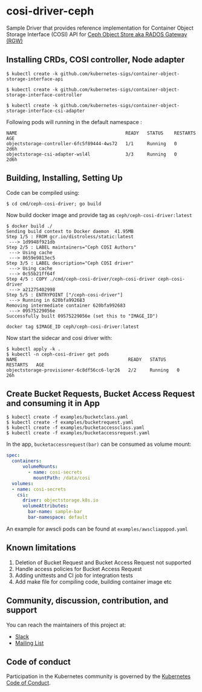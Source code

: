 # cosi-driver-ceph

Sample Driver that provides reference implementation for Container Object Storage Interface (COSI) API for [Ceph Object Store aka RADOS Gateway (RGW)](https://docs.ceph.com/en/latest/man/8/radosgw/)

## Installing CRDs, COSI controller, Node adapter
```
$ kubectl create -k github.com/kubernetes-sigs/container-object-storage-interface-api

$ kubectl create -k github.com/kubernetes-sigs/container-object-storage-interface-controller

$ kubectl create -k github.com/kubernetes-sigs/container-object-storage-interface-csi-adapter
```

Following pods will running in the default namespace :
```
NAME                                        READY   STATUS    RESTARTS   AGE
objectstorage-controller-6fc5f89444-4ws72   1/1     Running   0          2d6h
objectstorage-csi-adapter-wsl4l             3/3     Running   0          2d6h
```


## Building, Installing, Setting Up
Code can be compiled using:
```
$ cd cmd/ceph-cosi-driver; go build
```
Now build docker image and provide tag as `ceph/ceph-cosi-driver:latest`
```
$ docker build ./
Sending build context to Docker daemon  41.95MB
Step 1/5 : FROM gcr.io/distroless/static:latest
 ---> 1d9948f921db
Step 2/5 : LABEL maintainers="Ceph COSI Authors"
 ---> Using cache
 ---> 8659e9813ec5
Step 3/5 : LABEL description="Ceph COSI driver"
 ---> Using cache
 ---> 0c55b21ff64f
Step 4/5 : COPY ./cmd/ceph-cosi-driver/ceph-cosi-driver ceph-cosi-driver
 ---> a21275402998
Step 5/5 : ENTRYPOINT ["/ceph-cosi-driver"]
 ---> Running in 620bfa992683
Removing intermediate container 620bfa992683
 ---> 09575229056e
Successfully built 09575229056e (set this to "IMAGE_ID")

docker tag $IMAGE_ID ceph/ceph-cosi-driver:latest
```
Now start the sidecar and cosi driver with:
```
$ kubectl apply -k .
$ kubectl -n ceph-cosi-driver get pods
NAME                                         READY   STATUS    RESTARTS   AGE
objectstorage-provisioner-6c8df56cc6-lqr26   2/2     Running   0          26h
```

## Create Bucket Requests, Bucket Access Request and consuming it in App
```
$ kubectl create -f examples/bucketclass.yaml
$ kubectl create -f examples/bucketrequest.yaml
$ kubectl create -f examples/bucketaccessclass.yaml
$ kubectl create -f examples/bucketaccessrequest.yaml
```
In the app, `bucketaccessrequest(bar)` can be consumed as volume mount:
```yaml
spec:
  containers:
      volumeMounts:
        - name: cosi-secrets
          mountPath: /data/cosi
  volumes:
  - name: cosi-secrets
    csi:
      driver: objectstorage.k8s.io
      volumeAttributes:
        bar-name: sample-bar
        bar-namespace: default
```
An example for awscli pods can be found at `examples/awscliapppod.yaml`

## Known limitations
1. Deletion of Bucket Request and Bucket Access Request not supported
2. Handle access policies for Bucket Access Request
3. Adding unittests and CI job for integration tests
4. Add make file for compiling code, building container image etc

## Community, discussion, contribution, and support

You can reach the maintainers of this project at:

- [Slack](https://kubernetes.slack.com/messages/sig-storage)
- [Mailing List](https://groups.google.com/forum/#!forum/kubernetes-sig-storage)

## Code of conduct

Participation in the Kubernetes community is governed by the [Kubernetes Code of Conduct](code-of-conduct.md).
